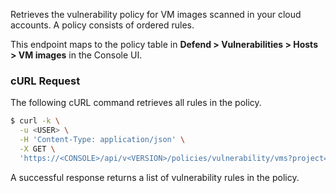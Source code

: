 Retrieves the vulnerability policy for VM images scanned in your cloud accounts.
A policy consists of ordered rules.

This endpoint maps to the policy table in **Defend > Vulnerabilities > Hosts > VM images** in the Console UI.

### cURL Request

The following cURL command retrieves all rules in the policy.

```bash
$ curl -k \
  -u <USER> \
  -H 'Content-Type: application/json' \
  -X GET \
  'https://<CONSOLE>/api/v<VERSION>/policies/vulnerability/vms?project=<PROJECT>'
```

A successful response returns a list of vulnerability rules in the policy.
